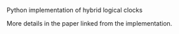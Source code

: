 Python implementation of hybrid logical clocks

More details in the paper linked from the implementation.
